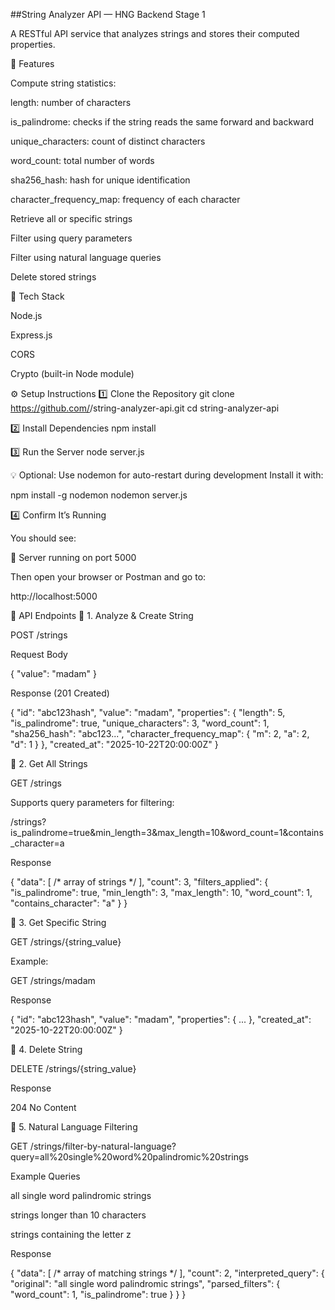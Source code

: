 ##String Analyzer API — HNG Backend Stage 1

A RESTful API service that analyzes strings and stores their computed properties.

🚀 Features

Compute string statistics:

length: number of characters

is_palindrome: checks if the string reads the same forward and backward

unique_characters: count of distinct characters

word_count: total number of words

sha256_hash: hash for unique identification

character_frequency_map: frequency of each character

Retrieve all or specific strings

Filter using query parameters

Filter using natural language queries

Delete stored strings

🧩 Tech Stack

Node.js

Express.js

CORS

Crypto (built-in Node module)

⚙️ Setup Instructions
1️⃣ Clone the Repository
git clone https://github.com/<your-username>/string-analyzer-api.git
cd string-analyzer-api

2️⃣ Install Dependencies
npm install

3️⃣ Run the Server
node server.js


💡 Optional: Use nodemon for auto-restart during development
Install it with:

npm install -g nodemon
nodemon server.js

4️⃣ Confirm It’s Running

You should see:

🚀 Server running on port 5000


Then open your browser or Postman and go to:

http://localhost:5000

🧪 API Endpoints
🔹 1. Analyze & Create String

POST /strings

Request Body

{
  "value": "madam"
}


Response (201 Created)

{
  "id": "abc123hash",
  "value": "madam",
  "properties": {
    "length": 5,
    "is_palindrome": true,
    "unique_characters": 3,
    "word_count": 1,
    "sha256_hash": "abc123...",
    "character_frequency_map": {
      "m": 2,
      "a": 2,
      "d": 1
    }
  },
  "created_at": "2025-10-22T20:00:00Z"
}

🔹 2. Get All Strings

GET /strings

Supports query parameters for filtering:

/strings?is_palindrome=true&min_length=3&max_length=10&word_count=1&contains_character=a


Response

{
  "data": [ /* array of strings */ ],
  "count": 3,
  "filters_applied": {
    "is_palindrome": true,
    "min_length": 3,
    "max_length": 10,
    "word_count": 1,
    "contains_character": "a"
  }
}

🔹 3. Get Specific String

GET /strings/{string_value}

Example:

GET /strings/madam


Response

{
  "id": "abc123hash",
  "value": "madam",
  "properties": { ... },
  "created_at": "2025-10-22T20:00:00Z"
}

🔹 4. Delete String

DELETE /strings/{string_value}

Response

204 No Content

🔹 5. Natural Language Filtering

GET /strings/filter-by-natural-language?query=all%20single%20word%20palindromic%20strings

Example Queries

all single word palindromic strings

strings longer than 10 characters

strings containing the letter z

Response

{
  "data": [ /* array of matching strings */ ],
  "count": 2,
  "interpreted_query": {
    "original": "all single word palindromic strings",
    "parsed_filters": {
      "word_count": 1,
      "is_palindrome": true
    }
  }
}
